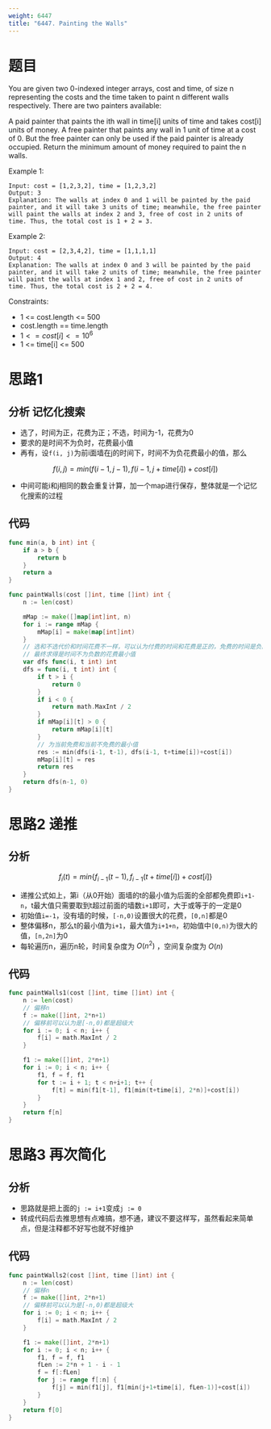 ```yaml
---
weight: 6447
title: "6447. Painting the Walls"
---
```


# 题目

You are given two 0-indexed integer arrays, cost and time, of size n representing the costs and the time taken to paint n different walls respectively. There are two painters available:

A paid painter that paints the ith wall in time[i] units of time and takes cost[i] units of money.
A free painter that paints any wall in 1 unit of time at a cost of 0. But the free painter can only be used if the paid painter is already occupied.
Return the minimum amount of money required to paint the n walls.

Example 1:

```
Input: cost = [1,2,3,2], time = [1,2,3,2]
Output: 3
Explanation: The walls at index 0 and 1 will be painted by the paid painter, and it will take 3 units of time; meanwhile, the free painter will paint the walls at index 2 and 3, free of cost in 2 units of time. Thus, the total cost is 1 + 2 = 3.
```

Example 2:

```
Input: cost = [2,3,4,2], time = [1,1,1,1]
Output: 4
Explanation: The walls at index 0 and 3 will be painted by the paid painter, and it will take 2 units of time; meanwhile, the free painter will paint the walls at index 1 and 2, free of cost in 2 units of time. Thus, the total cost is 2 + 2 = 4.
```

Constraints:

- 1 <= cost.length <= 500
- cost.length == time.length
- $1 <= cost[i] <= 10^6$
- 1 <= time[i] <= 500

# 思路1

## 分析 记忆化搜索

- 选了，时间为正，花费为正；不选，时间为-1，花费为0
- 要求的是时间不为负时，花费最小值
- 再有，设`f(i, j)`为前i面墙在j的时间下，时间不为负花费最小的值，那么

$$
f(i, j) = min(f(i-1, j-1), f(i-1, j+time[i])+cost[i])
$$

- 中间可能i和j相同的数会重复计算，加一个map进行保存，整体就是一个记忆化搜索的过程

## 代码

```go
func min(a, b int) int {
	if a > b {
		return b
	}
	return a
}

func paintWalls(cost []int, time []int) int {
	n := len(cost)

	mMap := make([]map[int]int, n)
	for i := range mMap {
		mMap[i] = make(map[int]int)
	}
	// 选和不选代价和时间花费不一样，可以认为付费的时间和花费是正的，免费的时间是负的，花费为0
	// 最终求得是时间不为负数的花费最小值
	var dfs func(i, t int) int
	dfs = func(i, t int) int {
		if t > i {
			return 0
		}
		if i < 0 {
			return math.MaxInt / 2
		}
		if mMap[i][t] > 0 {
			return mMap[i][t]
		}
		// 为当前免费和当前不免费的最小值
		res := min(dfs(i-1, t-1), dfs(i-1, t+time[i])+cost[i])
		mMap[i][t] = res
		return res
	}
	return dfs(n-1, 0)
}
```

# 思路2 递推

## 分析

$$
f_i(t) = min\{f_{i-1}(t-1), f_{i-1}(t+time[i])+cost[i]\}
$$

- 递推公式如上，第i（从0开始）面墙的t的最小值为后面的全部都免费即`i+1-n`，t最大值只需要取到t超过前面的墙数`i+1`即可，大于或等于的一定是0
- 初始值`i=-1`，没有墙的时候，`[-n,0)`设置很大的花费，`[0,n]`都是0
- 整体偏移n，那么t的最小值为`i+1`，最大值为`i+1+n`，初始值中`[0,n)`为很大的值，`[n,2n]`为0
- 每轮遍历n，遍历n轮，时间复杂度为 $O(n^2)$ ，空间复杂度为 $O(n)$

## 代码

```go
func paintWalls1(cost []int, time []int) int {
	n := len(cost)
	// 偏移n
	f := make([]int, 2*n+1)
	// 偏移前可以认为是[-n,0)都是超级大
	for i := 0; i < n; i++ {
		f[i] = math.MaxInt / 2
	}

	f1 := make([]int, 2*n+1)
	for i := 0; i < n; i++ {
		f1, f = f, f1
		for t := i + 1; t < n+i+1; t++ {
			f[t] = min(f1[t-1], f1[min(t+time[i], 2*n)]+cost[i])
		}
	}
	return f[n]
}
```

# 思路3 再次简化

## 分析

- 思路就是把上面的`j := i+1`变成`j := 0`
- 转成代码后去推思想有点难搞，想不通，建议不要这样写，虽然看起来简单点，但是注释都不好写也就不好维护

## 代码

```go
func paintWalls2(cost []int, time []int) int {
	n := len(cost)
	// 偏移n
	f := make([]int, 2*n+1)
	// 偏移前可以认为是[-n,0)都是超级大
	for i := 0; i < n; i++ {
		f[i] = math.MaxInt / 2
	}

	f1 := make([]int, 2*n+1)
	for i := 0; i < n; i++ {
		f1, f = f, f1
		fLen := 2*n + 1 - i - 1
		f = f[:fLen]
		for j := range f[:n] {
			f[j] = min(f1[j], f1[min(j+1+time[i], fLen-1)]+cost[i])
		}
	}
	return f[0]
}
```
